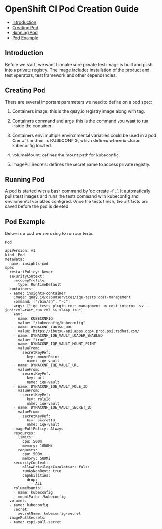 # OpenShift CI Pod Creation Guide<!-- omit from toc -->

- [Introduction](#introduction)
- [Creating Pod](#creating-pod)
- [Running Pod](#running-pod)
- [Pod Example](#pod-example)
  
## Introduction
Before we start, we want to make sure private test image is built and push into a private registry. The image includes installation of the product and test operators, test framework and other dependencies.

## Creating Pod

There are several important parameters we need to define on a pod spec:

1. Containers image: this is the quay.io registry image along with tag.

2. Containers command and args: this is the command you want to run inside the container.

3. Containers env: multiple environmental variables could be used in a pod. One of the them is KUBECONFIG, which defines where is cluster kubeconfig located.

4. volumeMount: defines the mount path for kubeconfig.

5. imagePullSecrets: defines the secret name to access private registry.

## Running Pod

A pod is started with a bash command by 'oc create -f ..'. It automatically pulls test images and runs the tests command with kubeconfig and environemtal variables configred. Once the tests finish, the artifacts are saved before the pod is deleted.

## Pod Example

Below is a pod we are using to run our tests:

`Pod`

```Pod
apiVersion: v1
kind: Pod
metadata:
  name: insights-pod
spec:
  restartPolicy: Never
  securityContext:
    seccompProfile:
      type: RuntimeDefault
  containers:
  - name: insights-container
    image: quay.io/cloudservices/iqe-tests:cost-management
    command: ["/bin/sh", "-c"]
    args: ["iqe tests plugin cost_management -m cost_interop -vv --junitxml=test_run.xml && sleep 120"]
    env:
    - name: KUBECONFIG
      value: "/kubeconfig/kubeconfig"
    - name: DYNACONF_IBUTSU_URL
      value: https://ibutsu-api.apps.ocp4.prod.psi.redhat.com/
    - name: DYNACONF_IQE_VAULT_LOADER_ENABLED
      value: "true"
    - name: DYNACONF_IQE_VAULT_MOUNT_POINT
      valueFrom:
        secretKeyRef:
          key: mountPoint
          name: iqe-vault
    - name: DYNACONF_IQE_VAULT_URL
      valueFrom:
        secretKeyRef:
          key: url
          name: iqe-vault
    - name: DYNACONF_IQE_VAULT_ROLE_ID
      valueFrom:
        secretKeyRef:
          key: roleId
          name: iqe-vault
    - name: DYNACONF_IQE_VAULT_SECRET_ID
      valueFrom:
        secretKeyRef:
          key: secretId
          name: iqe-vault
    imagePullPolicy: Always
    resources:
      limits:
        cpu: 500m
        memory: 1000Mi
      requests:
        cpu: 500m
        memory: 500Mi
    securityContext:
        allowPrivilegeEscalation: false
        runAsNonRoot: true
        capabilities:
          drop:
            - ALL
    volumeMounts:
    - name: kubeconfig
      mountPath: /kubeconfig
  volumes:
  - name: kubeconfig
    secret:
      secretName: kubeconfig-secret
  imagePullSecrets:
  - name: cspi-pull-secret
```
